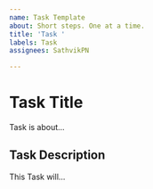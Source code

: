 ```yaml
---
name: Task Template
about: Short steps. One at a time.
title: 'Task '
labels: Task
assignees: SathvikPN

---
```


<!-- Issue title should mirror the Task Title. -->

# Task Title

Task is about... 

## Task Description

This Task will...
